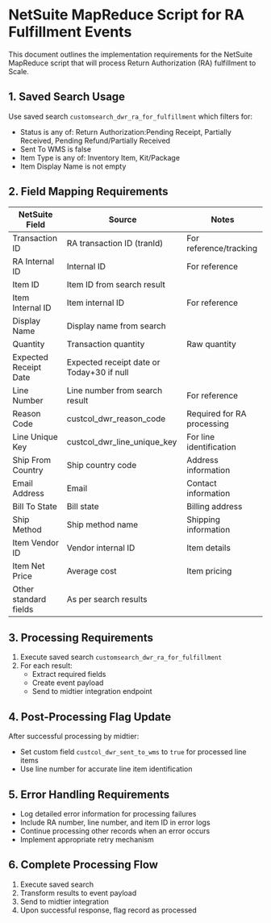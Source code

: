 # NetSuite MapReduce Script for RA Fulfillment Events

This document outlines the implementation requirements for the NetSuite MapReduce script that will process Return Authorization (RA) fulfillment to Scale.

## 1. Saved Search Usage

Use saved search `customsearch_dwr_ra_for_fulfillment` which filters for:
- Status is any of: Return Authorization:Pending Receipt, Partially Received, Pending Refund/Partially Received
- Sent To WMS is false
- Item Type is any of: Inventory Item, Kit/Package
- Item Display Name is not empty

## 2. Field Mapping Requirements

| NetSuite Field | Source | Notes |
|----------------|--------|-------|
| Transaction ID | RA transaction ID (tranId) | For reference/tracking |
| RA Internal ID | Internal ID | For reference |
| Item ID | Item ID from search result | |
| Item Internal ID | Item internal ID | For reference |
| Display Name | Display name from search | |
| Quantity | Transaction quantity | Raw quantity |
| Expected Receipt Date | Expected receipt date or Today+30 if null | |
| Line Number | Line number from search result | For reference |
| Reason Code | custcol_dwr_reason_code | Required for RA processing |
| Line Unique Key | custcol_dwr_line_unique_key | For line identification |
| Ship From Country | Ship country code | Address information |
| Email Address | Email | Contact information |
| Bill To State | Bill state | Billing address |
| Ship Method | Ship method name | Shipping information |
| Item Vendor ID | Vendor internal ID | Item details |
| Item Net Price | Average cost | Item pricing |
| Other standard fields | As per search results | |

## 3. Processing Requirements

1. Execute saved search `customsearch_dwr_ra_for_fulfillment`
2. For each result:
   - Extract required fields
   - Create event payload
   - Send to midtier integration endpoint

## 4. Post-Processing Flag Update

After successful processing by midtier:
- Set custom field `custcol_dwr_sent_to_wms` to `true` for processed line items
- Use line number for accurate line item identification

## 5. Error Handling Requirements

- Log detailed error information for processing failures
- Include RA number, line number, and item ID in error logs
- Continue processing other records when an error occurs
- Implement appropriate retry mechanism

## 6. Complete Processing Flow

1. Execute saved search
2. Transform results to event payload
3. Send to midtier integration
4. Upon successful response, flag record as processed
